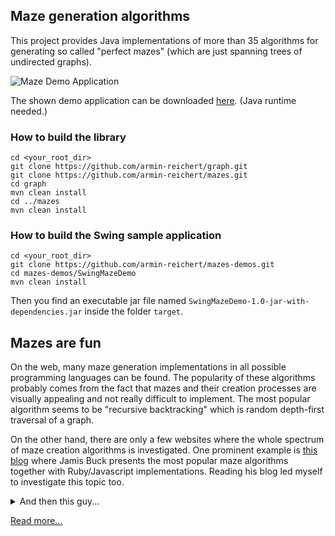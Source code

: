 ## Maze generation algorithms

This project provides Java implementations of more than 35 algorithms for generating so called "perfect mazes" (which are just spanning trees of undirected graphs).

![Maze Demo Application](https://github.com/armin-reichert/mazes/wiki/images/mazedemoapp.png)

The shown demo application can be downloaded [here](https://github.com/armin-reichert/mazes/releases). (Java runtime needed.)

### How to build the library

```
cd <your_root_dir>
git clone https://github.com/armin-reichert/graph.git
git clone https://github.com/armin-reichert/mazes.git
cd graph
mvn clean install
cd ../mazes
mvn clean install
```

### How to build the Swing sample application 

```
cd <your_root_dir>
git clone https://github.com/armin-reichert/mazes-demos.git
cd mazes-demos/SwingMazeDemo
mvn clean install
```

Then you find an executable jar file named `SwingMazeDemo-1.0-jar-with-dependencies.jar` inside the folder `target`.


## Mazes are fun

On the web, many maze generation implementations in all possible programming languages can be found. The popularity of these algorithms probably comes from the fact that mazes and their creation processes are visually appealing and not really difficult to implement. The most popular algorithm seems to be "recursive backtracking" which is random depth-first traversal of a graph. 

On the other hand, there are only a few websites where the whole spectrum of maze creation algorithms is investigated. One prominent example is [this blog](http://weblog.jamisbuck.org/2011/2/7/maze-generation-algorithm-recap) where Jamis Buck presents the most popular maze algorithms together with Ruby/Javascript implementations. Reading his blog led myself to investigate this topic too.

<details>
  <summary>And then this guy...</summary>
Some "moderator" at StackOverflow deleted all my answers to user questions about maze generation and set my reputation to zero because I added pointers to this repository. This moron claimed I would do "self promoting". Self promoting what? Free code with an MIT license written by a retired software developer? @StackOverflow moderator: You are a complete idiot!
</details>

[Read more...](https://github.com/armin-reichert/mazes/wiki)
